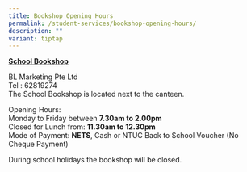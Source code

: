 ```yaml
---
title: Bookshop Opening Hours
permalink: /student-services/bookshop-opening-hours/
description: ""
variant: tiptap
---
```

<p><strong><u>School Bookshop</u></strong>
</p>
<p>BL Marketing Pte Ltd
<br>Tel : 62819274
<br>The School Bookshop is located next to the canteen.</p>
<p>Opening Hours:&nbsp;
<br>Monday to Friday between <strong>7.30am to 2.00pm</strong> 
<br>Closed for Lunch&nbsp;from: <strong>11.30am to 12.30pm</strong> 
<br>Mode of Payment: <strong>NETS</strong>, Cash or NTUC Back to School Voucher
(No Cheque Payment)</p>
<p>During school holidays the bookshop will be closed.</p>